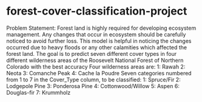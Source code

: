 # forest-cover-classification-project
Problem Statement: Forest land is highly required for developing ecosystem management. Any changes that  occur in ecosystem should be carefully noticed to avoid further loss. This model is  helpful in noticing the changes occurred due to heavy floods or any other calamities  which affected the forest land. The goal is to predict seven different cover types in four different wilderness areas of  the Roosevelt National Forest of Northern Colorado with the best accuracy Four wilderness areas are: 1: Rawah 2: Neota 3: Comanche Peak 4: Cache la Poudre Seven categories numbered from 1 to 7 in the Cover_Type column, to be classified: 1: Spruce/Fir 2: Lodgepole Pine 3: Ponderosa Pine 4: Cottonwood/Willow 5: Aspen 6: Douglas-fir 7: Krummholz
